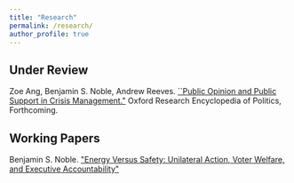 ```yaml
---
title: "Research"
permalink: /research/
author_profile: true
---
```


## Under Review
Zoe Ang, Benjamin S. Noble, Andrew Reeves. [``Public Opinion and Public Support in Crisis Management."](/files/papers/crisis.pdf) Oxford Research Encyclopedia of Politics, Forthcoming.

## Working Papers
Benjamin S. Noble. ["Energy Versus Safety: Unilateral Action, Voter Welfare, and Executive Accountability"](/files/papers/Energy_Safety_v6.pdf)


